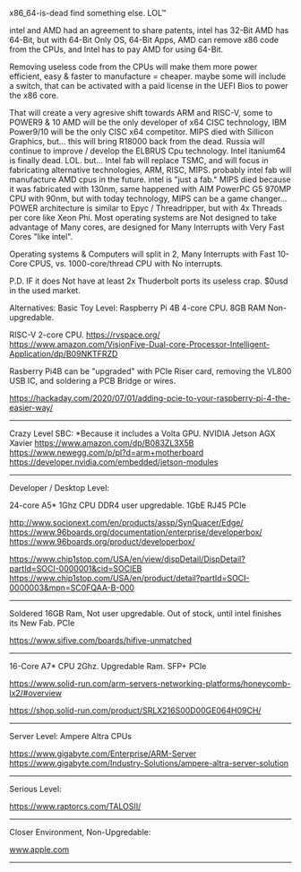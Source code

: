 x86_64-is-dead
find something else. LOL™

intel and AMD had an agreement to share patents, 
intel has 32-Bit
AMD has 64-Bit,
but with 64-Bit Only OS, 64-Bit Apps,
AMD can remove x86 code from the CPUs, and Intel has to pay AMD for using 64-Bit.

Removing useless code from the CPUs will make them more power efficient, easy & faster to manufacture = cheaper.
maybe some will include a switch, that can be activated with a paid license in the UEFI Bios to power the x86 core.

That will create a very agresive shift towards ARM and RISC-V, some to POWER9 & 10
AMD will be the only developer of x64 CISC technology,
IBM Power9/10 will be the only CISC x64 competitor.
MIPS died with Sillicon Graphics, but... this will bring R18000 back from the dead.
Russia will continue to improve / develop the ELBRUS Cpu technology.
Intel itanium64 is finally dead. LOL.
but...
Intel fab will replace TSMC, and will focus in fabricating alternative technologies, ARM, RISC, MIPS.
probably intel fab will manufacture AMD cpus in the future.
intel is "just a fab."
MIPS died because it was fabricated with 130nm, same happened with AIM PowerPC G5 970MP CPU with 90nm,
but with today technology, MIPS can be a game changer...
POWER architecture is similar to Epyc / Threadripper, but with 4x Threads per core like Xeon Phi.
Most operating systems are Not designed to take advantage of Many cores,
are designed for Many Interrupts with Very Fast Cores "like intel". 

Operating systems & Computers will split in 2, 
Many Interrupts with Fast 10-Core CPUS,
vs.
1000-core/thread CPU with No interrupts.

P.D. IF it does Not have at least 2x Thuderbolt ports its useless crap. $0usd in the used market.


Alternatives:
Basic Toy Level:
Raspberry Pi 4B
4-core CPU.
8GB RAM Non-upgredable.

RISC-V
2-core CPU.
https://rvspace.org/
https://www.amazon.com/VisionFive-Dual-core-Processor-Intelligent-Application/dp/B09NKTFRZD


Rasberry Pi4B can be "upgraded" with PCIe Riser card,
removing the VL800 USB IC, and soldering a PCB Bridge or wires.

https://hackaday.com/2020/07/01/adding-pcie-to-your-raspberry-pi-4-the-easier-way/

-----
Crazy Level SBC: *Because it includes a Volta GPU.
NVIDIA Jetson AGX Xavier
https://www.amazon.com/dp/B083ZL3X5B
https://www.newegg.com/p/pl?d=arm+motherboard
https://developer.nvidia.com/embedded/jetson-modules

-----

Developer / Desktop Level:

24-core A5* 1Ghz CPU
DDR4 user upgredable.
1GbE RJ45
PCIe

http://www.socionext.com/en/products/assp/SynQuacer/Edge/
https://www.96boards.org/documentation/enterprise/developerbox/
https://www.96boards.org/product/developerbox/

https://www.chip1stop.com/USA/en/view/dispDetail/DispDetail?partId=SOCI-0000001&cid=SOCIEB
https://www.chip1stop.com/USA/en/product/detail?partId=SOCI-0000003&mpn=SC0FQAA-B-000



----------

Soldered 16GB Ram, Not user upgredable.
Out of stock, until intel finishes its New Fab.
PCIe

https://www.sifive.com/boards/hifive-unmatched

---------

16-Core A7* CPU 2Ghz.
Upgredable Ram.
SFP+
PCIe

https://www.solid-run.com/arm-servers-networking-platforms/honeycomb-lx2/#overview

https://shop.solid-run.com/product/SRLX216S00D00GE064H09CH/

--------

Server Level:
Ampere Altra CPUs

https://www.gigabyte.com/Enterprise/ARM-Server
https://www.gigabyte.com/Industry-Solutions/ampere-altra-server-solution

--------

Serious Level:

https://www.raptorcs.com/TALOSII/

---------

Closer Environment, 
Non-Upgredable:

www.apple.com

------

